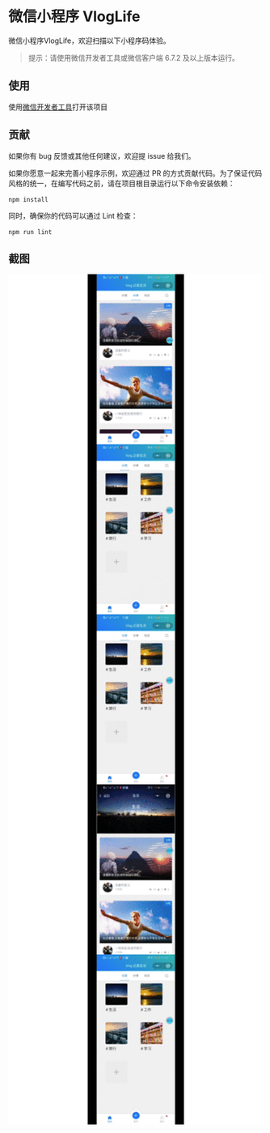 # 微信小程序 VlogLife
微信小程序VlogLife，欢迎扫描以下小程序码体验。

> 提示：请使用微信开发者工具或微信客户端 6.7.2 及以上版本运行。


## 使用

使用[微信开发者工具](https://developers.weixin.qq.com/miniprogram/dev/devtools/download.html)打开该项目

## 贡献

如果你有 bug 反馈或其他任何建议，欢迎提 issue 给我们。

如果你愿意一起来完善小程序示例，欢迎通过 PR 的方式贡献代码。为了保证代码风格的统一，在编写代码之前，请在项目根目录运行以下命令安装依赖：

```
npm install
```

同时，确保你的代码可以通过 Lint 检查：

```
npm run lint
```

## 截图

<div style="display: flex;flex-wrap: wrap;">
    <img src="./doc/vlog.gif" width="100%" height="auto" alt="日历效果图"/>
    <img src="./doc/vlog3.fig.gif" width="100%" height="auto" alt="日历效果图"/>
    <img src="./doc/vlog4.gif" width="100%" height="auto" alt="日历效果图"/>
    <img src="./doc/vlog5.gif" width="100%" height="auto" alt="日历效果图"/>
    <img src="./doc/vlog2.gif" width="100%" height="auto" alt="日历效果图"/>
</div>
